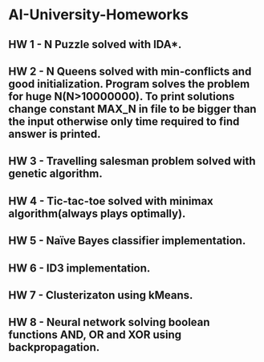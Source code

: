 # AI-University-Homeworks
## HW 1 - N Puzzle solved with IDA*.
## HW 2 - N Queens solved with min-conflicts and good initialization. Program solves the problem for huge N(N>10000000). To print solutions change constant MAX_N in file to be bigger than the input otherwise only time required to find answer is printed.
## HW 3 - Travelling salesman problem solved with genetic algorithm.
## HW 4 - Tic-tac-toe solved with minimax algorithm(always plays optimally).
## HW 5 - Naïve Bayes classifier implementation.
## HW 6 - ID3 implementation.
## HW 7 - Clusterizaton using kMeans.
## HW 8 - Neural network solving boolean functions AND, OR and XOR using backpropagation.